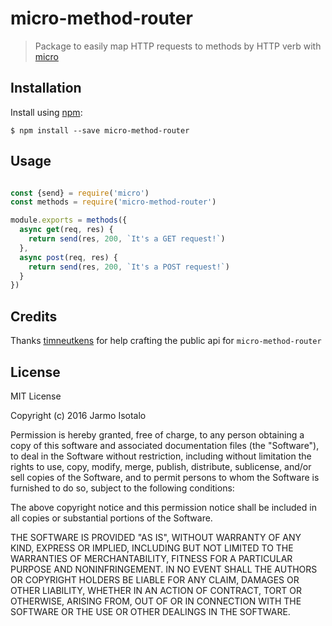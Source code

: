 # micro-method-router

> Package to easily map HTTP requests to methods by HTTP verb with [micro](https://github.com/zeit/micro)

## Installation

Install using [npm](https://www.npmjs.com/):
```
$ npm install --save micro-method-router
```

## Usage

```js

const {send} = require('micro')
const methods = require('micro-method-router')

module.exports = methods({
  async get(req, res) {
    return send(res, 200, `It's a GET request!`)
  },
  async post(req, res) {
    return send(res, 200, `It's a POST request!`)
  }
})
```

## Credits

Thanks [timneutkens](https://github.com/timneutkens/) for help crafting the public api for `micro-method-router`

## License

MIT License

Copyright (c) 2016 Jarmo Isotalo

Permission is hereby granted, free of charge, to any person obtaining a copy
of this software and associated documentation files (the "Software"), to deal
in the Software without restriction, including without limitation the rights
to use, copy, modify, merge, publish, distribute, sublicense, and/or sell
copies of the Software, and to permit persons to whom the Software is
furnished to do so, subject to the following conditions:

The above copyright notice and this permission notice shall be included in all
copies or substantial portions of the Software.

THE SOFTWARE IS PROVIDED "AS IS", WITHOUT WARRANTY OF ANY KIND, EXPRESS OR
IMPLIED, INCLUDING BUT NOT LIMITED TO THE WARRANTIES OF MERCHANTABILITY,
FITNESS FOR A PARTICULAR PURPOSE AND NONINFRINGEMENT. IN NO EVENT SHALL THE
AUTHORS OR COPYRIGHT HOLDERS BE LIABLE FOR ANY CLAIM, DAMAGES OR OTHER
LIABILITY, WHETHER IN AN ACTION OF CONTRACT, TORT OR OTHERWISE, ARISING FROM,
OUT OF OR IN CONNECTION WITH THE SOFTWARE OR THE USE OR OTHER DEALINGS IN THE
SOFTWARE.
